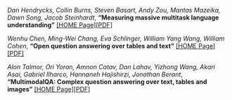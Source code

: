 *Dan Hendrycks, Collin Burns, Steven Basart, Andy Zou, Mantas Mazeika, Dawn Song, Jacob Steinhardt*, **“Measuring massive multitask language understanding”** [[HOME Page]](https://iclr.cc/virtual/2021/poster/2962)[[PDF]](https://openreview.net/pdf?id=d7KBjmI3GmQ)



*Wenhu Chen, Ming-Wei Chang, Eva Schlinger, William Yang Wang, William Cohen*, **“Open question answering over tables and text”** [[HOME Page]](https://iclr.cc/virtual/2021/poster/2617)[[PDF]](https://openreview.net/pdf?id=MmCRswl1UYl)



*Alon Talmor, Ori Yoran, Amnon Catav, Dan Lahav, Yizhong Wang, Akari Asai, Gabriel Ilharco, Hannaneh Hajishirzi, Jonathan Berant*, **“MultimodalQA: Complex question answering over text, tables and images”** [[HOME Page]](https://iclr.cc/virtual/2021/poster/2538)[[PDF]](https://openreview.net/pdf?id=ee6W5UgQLa)